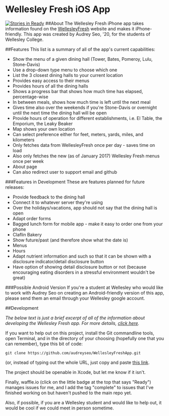 Wellesley Fresh iOS App
=======================
[![Stories in Ready](https://badge.waffle.io/audreyseo/WellesleyFreshApp.png?label=ready&title=Ready)](http://waffle.io/audreyseo/WellesleyFreshApp)
##About
The Wellesley Fresh iPhone app takes information found on the [WellesleyFresh][1] website and makes it iPhone-friendly. This app was created by Audrey Seo, '20, for the students of Wellesley College.

##Features
This list is a summary of all of the app's current capabilities:
 - Show the menu of a given dining hall (Tower, Bates, Pomeroy, Lulu, Stone-Davis)
  - Use a drop-down type menu to choose which one
 - List the 3 closest dining halls to your current location
  - Provides easy access to their menus
 - Provides hours of all the dining halls
  - Shows a progress bar that shows how much time has elapsed, percentage-wise
  - In between meals, shows how much time is left until the next meal
  - Gives time also over the weekends if you're Stone-Davis or overnight until the next time the dining hall will be open
 - Provide hours of operation for different establishments, i.e. El Table, the Emporium, the Leaky Beaker
 - Map shows your own location
 - Can select preference either for feet, meters, yards, miles, and kilometers
 - Only fetches data from WellesleyFresh once per day - saves time on load
  - Also only fetches the new (as of January 2017) Wellesley Fresh menus once per week
 - About page
  - Can also redirect user to support email and github

###Features in Development
These are features planned for future releases:
 - Provide feedback to the dining hall
  - Connect it to whatever server they're using
 - Over the holidays/vacations, app should not say that the dining hall is open
 - Adapt order forms
  - Bagged lunch form for mobile app - make it easy to order one from your phone
  - Claflin Bakery
 - Show future/past (and therefore show what the date is)
  - Menus
  - Hours
 - Adapt nutrient information and such so that it can be shown with a disclosure indicator/detail disclosure button
  - Have option of showing detail disclosure button or not (because encouraging eating disorders in a stressful environment wouldn't be great)


###Possible Android Version
If you're a student at Wellesley who would like to work with Audrey Seo on creating an Android-friendly version of this app, please send them an email through your Wellesley google account.

##Development

*The below text is just a brief excerpt of all of the information about developing the Wellesley Fresh app. For more details, [click here][3].*

If you want to help out on this project, install the Git commandline tools, open Terminal, and in the directory of your choosing (hopefully one that you can remember), type this bit of code:
```
git clone https://github.com/audreyseo/WellesleyFreshApp.git
```
(or, instead of typing out the whole URL, just copy and paste [this link][2].

The project should be openable in Xcode, but let me know if it isn't.

Finally, waffle.io (click on the little badge at the top that says "Ready") manages issues for me, and I add the tag "complete" to issues that I've finished working on but haven't pushed to the main repo yet.

Also, if possible, if you are a Wellesley student and would like to help out, it would be cool if we could meet in person sometime.

[1]: http://www.wellesleyfresh.com
[2]: https://github.com/audreyseo/WellesleyFreshApp.git
[3]: https://github.com/audreyseo/WellesleyFreshApp/wiki
